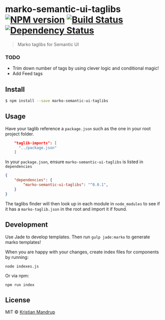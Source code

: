 marko-semantic-ui-taglibs [![NPM version](https://badge.fury.io/js/marko-semantic-ui-taglibs.svg)](https://npmjs.org/package/marko-semantic-ui-taglibs) [![Build Status](https://travis-ci.org/kristianmandrup/marko-semantic-ui-taglibs.svg?branch=master)](https://travis-ci.org/kristianmandrup/marko-semantic-ui-taglibs) [![Dependency Status](https://david-dm.org/kristianmandrup/marko-semantic-ui-taglibs.svg?theme=shields.io)](https://david-dm.org/kristianmandrup/marko-semantic-ui-taglibs)
=========================================================================================================================================================================================================================================================================================================================================================================================================================================================================================================

> Marko taglibs for Semantic UI

### TODO

-	Trim down number of tags by using clever logic and conditional magic!
-	Add Feed tags

Install
-------

```sh
$ npm install --save marko-semantic-ui-taglibs
```

Usage
-----

Have your taglib reference a `package.json` such as the one in your root project folder.

```json
    "taglib-imports": [
      "../package.json"
    ]
```

In your `package.json`, ensure `marko-semantic-ui-taglibs` is listed in `dependencies`

```json
{
    "dependencies": {
        "marko-semantic-ui-taglibs": "^0.0.1",
    }
}
```

The taglibs finder will then look up in each module in `node_modules` to see if it has a `marko-taglib.json` in the root and import it if found.

Development
-----------

Use Jade to develop templates. Then run `gulp jade:marko` to generate marko templates!

When you are happy with your changes, create index files for components by running:

`node indexes.js`

Or via npm:

`npm run index`

License
-------

MIT © [Kristian Mandrup]()
